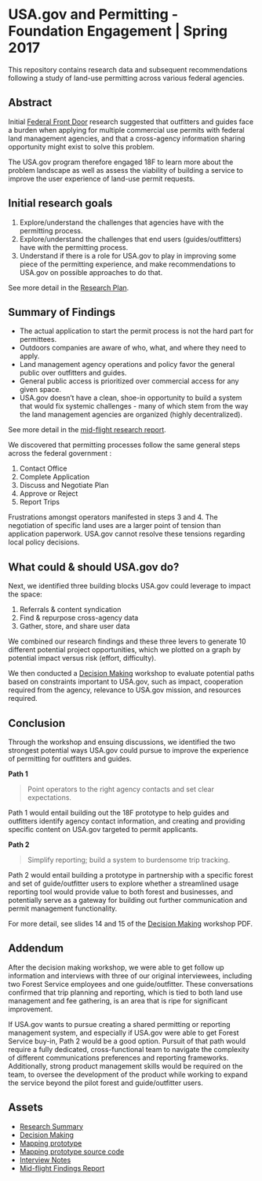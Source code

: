 # USA.gov and Permitting - Foundation Engagement | Spring 2017
This repository contains research data and subsequent recommendations following a study of land-use permitting across various federal agencies. 

## Abstract
Initial [Federal Front Door](https://labs.usa.gov/#research-report) research suggested that outfitters and guides face a burden when applying for multiple commercial use permits with federal land management agencies, and that a cross-agency information sharing opportunity might exist to solve this problem.

The USA.gov program therefore engaged 18F to learn more about the problem landscape as well as assess the viability of building a service to improve the user experience of land-use permit requests.

## Initial research goals
1. Explore/understand the challenges that agencies have with the permitting process. 
2. Explore/understand the challenges that end users (guides/outfitters) have with the permitting process. 
3. Understand if there is a role for USA.gov to play in improving some piece of the permitting experience, and make recommendations to USA.gov on possible approaches to do that.

See more detail in the [Research Plan](https://github.com/18F/FFD_landuse/blob/master/usagov_landuse_permits_research.pdf).

## Summary of Findings

- The actual application to start the permit process is not the hard part for permittees.
- Outdoors companies are aware of who, what, and where they need to apply.
- Land management agency operations and policy favor the general public over outfitters and guides.
- General public access is prioritized over commercial access for any given space.
- USA.gov doesn’t have a clean, shoe-in opportunity to build a system that would fix systemic challenges - many of which stem from the way the land management agencies are organized (highly decentralized).

See more detail in the [mid-flight research report](https://github.com/18F/FFD_landuse/blob/master/usagov_midflight_findings.pdf).

We discovered that permitting processes follow the same general steps across the federal government :

1. Contact Office 
2. Complete Application
3. Discuss and Negotiate Plan
4. Approve or Reject
5. Report Trips 

Frustrations amongst operators manifested in steps 3 and 4. The negotiation of specific land uses are a larger point of tension than application paperwork. USA.gov cannot resolve these tensions regarding local policy decisions. 

## What could & should USA.gov do?
Next, we identified three building blocks USA.gov could leverage to impact the space:

 1. Referrals & content syndication
 2. Find & repurpose cross-agency data
 3. Gather, store, and share user data

We combined our research findings and these three levers to generate 10 different potential project opportunities, which we plotted on a graph by potential impact versus risk (effort, difficulty).

We then conducted a [Decision Making](https://github.com/18F/FFD_landuse/blob/master/usagov_landuse_permits_workshop.pdf) workshop to evaluate potential paths based on constraints important to USA.gov, such as impact, cooperation required from the agency, relevance to USA.gov mission, and resources required.

## Conclusion

Through the workshop and ensuing discussions, we identified the two strongest potential ways USA.gov could pursue to improve the experience of permitting for outfitters and guides.

**Path 1**
> Point operators to the right agency contacts and set clear expectations.

Path 1 would entail building out the 18F prototype to help guides and outfitters identify agency contact information, and creating and providing specific content on USA.gov targeted to permit applicants.


**Path 2**
> Simplify reporting; build a system to burdensome trip tracking.

Path 2 would entail building a prototype in partnership with a specific forest and set of guide/outfitter users to explore whether a streamlined usage reporting tool would provide value to both forest and businesses, and potentially serve as a gateway for building out further communication and permit management functionality.


For more detail, see slides 14 and 15 of the [Decision Making](https://github.com/18F/FFD_landuse/blob/master/usagov_landuse_permits_workshop.pdf) workshop PDF.

## Addendum
After the decision making workshop, we were able to get follow up information and interviews with three of our original interviewees, including two Forest Service employees and one guide/outfitter. These conversations confirmed that trip planning and reporting, which is tied to both land use management and fee gathering, is an area that is ripe for significant improvement.

If USA.gov wants to pursue creating a shared permitting or reporting management system, and especially if USA.gov were able to get Forest Service buy-in, Path 2 would be a good option. Pursuit of that path would require a fully dedicated, cross-functional team to navigate the complexity of different communications preferences and reporting frameworks. Additionally, strong product management skills would be required on the team, to oversee the development of the product while working to expand the service beyond the pilot forest and guide/outfitter users. 

## Assets
- [Research Summary](https://github.com/18F/FFD_landuse/blob/master/usagov_landuse_permits_research.pdf)
- [Decision Making](https://github.com/18F/FFD_landuse/blob/master/usagov_landuse_permits_workshop.pdf)
- [Mapping prototype](https://permit-finder-v02.app.cloud.gov/#6/38.204/-105.842)
- [Mapping prototype source code](https://github.com/18F/permit-finder)
- [Interview Notes](https://github.com/18F/FFD_landuse/blob/master/permit_interview_summary_notes.csv)
- [Mid-flight Findings Report](https://github.com/18F/FFD_landuse/blob/master/usagov_midflight_findings.pdf)


